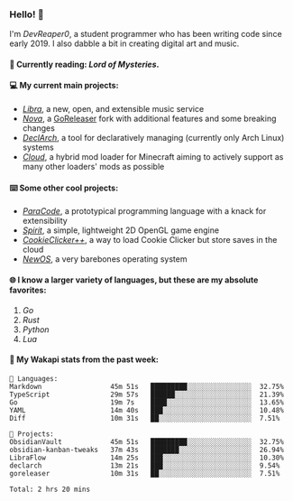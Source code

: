 ### Hello! 👋

I'm _DevReaper0_, a student programmer who has been writing code since early 2019. I also dabble a bit in creating digital art and music.

#### 📖 Currently reading: *Lord of Mysteries*.

#### 💻 My current main projects:

-   _[Libra](https://github.com/LibraMusic)_, a new, open, and extensible music service
-   _[Nova](https://github.com/LibraMusic/Nova)_, a [GoReleaser](https://github.com/goreleaser/goreleaser) fork with additional features and some breaking changes
-   _[DeclArch](https://github.com/DevReaper0/declarch)_, a tool for declaratively managing (currently only Arch Linux) systems
-   _[Cloud](https://github.com/CloudLoaderMC/CloudLoader)_, a hybrid mod loader for Minecraft aiming to actively support as many other loaders' mods as possible

#### ⌨️ Some other cool projects:

-   _[ParaCode](https://github.com/ParaCodeLang/ParaCode)_, a prototypical programming language with a knack for extensibility
-   _[Spirit](https://gitlab.com/DevReaper0/SpiritEngine)_, a simple, lightweight 2D OpenGL game engine
-   _[CookieClicker++](https://github.com/DevReaper0/CookieClickerPlusPlus)_, a way to load Cookie Clicker but store saves in the cloud
-   _[NewOS](https://github.com/DevReaper0/NewOS)_, a very barebones operating system

#### 🌐 I know a larger variety of languages, but these are my absolute favorites:

1. _Go_
2. _Rust_
3. _Python_
4. _Lua_

#### 📡 My Wakapi stats from the past week:

```text
💾 Languages:
Markdown                 45m 51s   █████████░░░░░░░░░░░░░░░░  32.75%
TypeScript               29m 57s   ██████░░░░░░░░░░░░░░░░░░░  21.39%
Go                       19m 7s    ████░░░░░░░░░░░░░░░░░░░░░  13.65%
YAML                     14m 40s   ███░░░░░░░░░░░░░░░░░░░░░░  10.48%
Diff                     10m 31s   ██░░░░░░░░░░░░░░░░░░░░░░░  7.51%

💼 Projects:
ObsidianVault            45m 51s   █████████░░░░░░░░░░░░░░░░  32.75%
obsidian-kanban-tweaks   37m 43s   ███████░░░░░░░░░░░░░░░░░░  26.94%
LibraFlow                14m 25s   ███░░░░░░░░░░░░░░░░░░░░░░  10.30%
declarch                 13m 21s   ███░░░░░░░░░░░░░░░░░░░░░░  9.54%
goreleaser               10m 31s   ██░░░░░░░░░░░░░░░░░░░░░░░  7.51%

Total: 2 hrs 20 mins
```
